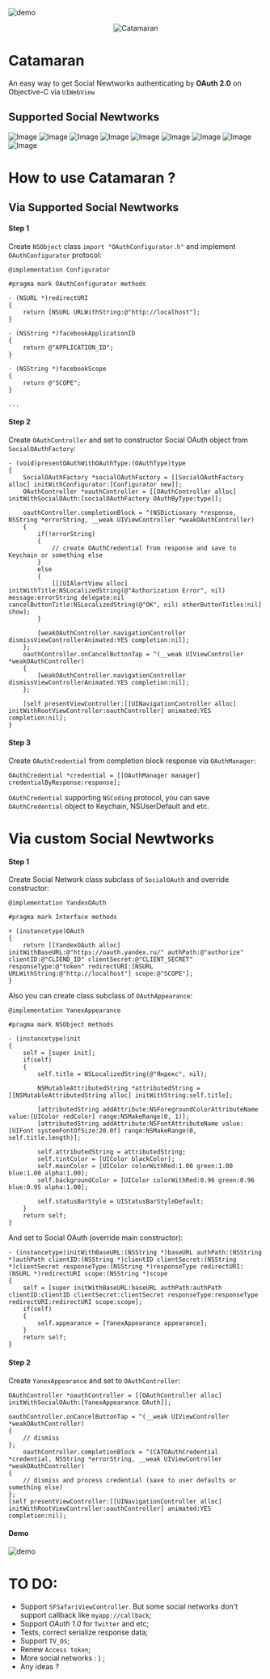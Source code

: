 ![demo][platform]

<p align="center">
    <img src="Assets/Catamaran-icon.png?raw=true" alt="Catamaran"/>
</p>

# Catamaran

An easy way to get Social Newtworks authenticating by <b>OAuth 2.0</b> on Objective-C via `UIWebView`

## Supported Social Newtworks

![Image](Assets/google-logo.png "Image")
![Image](Assets/facebook-logo.png "Image")
![Image](Assets/foursquare-logo.png "Image")
![Image](Assets/linkedIn-logo.png "Image")
![Image](Assets/instagram-logo.png "Image")
![Image](Assets/mail-ru-logo.png "Image")
![Image](Assets/ok-logo.png "Image")
![Image](Assets/yandex-logo.png "Image")
![Image](Assets/vk-logo.png "Image")

# How to use Catamaran ?

## Via Supported Social Newtworks

#### Step 1

Create `NSObject` class `import "OAuthConfigurator.h"` and implement `OAuthConfigurator` protocol:

```objc
@implementation Configurator

#pragma mark OAuthConfigurator methods

- (NSURL *)redirectURI
{
    return [NSURL URLWithString:@"http://localhost"];
}

- (NSString *)facebookApplicationID
{
    return @"APPLICATION_ID";
}

- (NSString *)facebookScope
{
    return @"SCOPE";
}

...

```

#### Step 2

Create `OAuthController` and set to constructor Social OAuth object from `SocialOAuthFactory`:

```objc
- (void)presentOAuthWithOAuthType:(OAuthType)type
{
    SocialOAuthFactory *socialOAuthFactory = [[SocialOAuthFactory alloc] initWithConfigurator:[Configurator new]];
    OAuthController *oauthController = [[OAuthController alloc] initWithSocialOAuth:[socialOAuthFactory OAuthByType:type]];

    oauthController.completionBlock = ^(NSDictionary *response, NSString *errorString, __weak UIViewController *weakOAuthController)
    {
        if(!errorString)
        {
            // create OAuthCredential from response and save to Keychain or something else
        }
        else
        {
            [[[UIAlertView alloc] initWithTitle:NSLocalizedString(@"Authorization Error", nil) message:errorString delegate:nil cancelButtonTitle:NSLocalizedString(@"OK", nil) otherButtonTitles:nil] show];
        }

        [weakOAuthController.navigationController dismissViewControllerAnimated:YES completion:nil];
    };
    oauthController.onCancelButtonTap = ^(__weak UIViewController *weakOAuthController)
    {
        [weakOAuthController.navigationController dismissViewControllerAnimated:YES completion:nil];
    };

    [self presentViewController:[[UINavigationController alloc] initWithRootViewController:oauthController] animated:YES completion:nil];
}

```

#### Step 3

Create `OAuthCredential` from completion block response via `OAuthManager`:

```objc
OAuthCredential *credential = [[OAuthManager manager] credentialByResponse:response];
```

`OAuthCredential` supporting `NSCoding` protocol, you can save `OAuthCredential` object to Keychain, NSUserDefault and etc.

# Via custom Social Newtworks

#### Step 1

Create Social Network class subclass of `SocialOAuth` and override constructor:

```objc
@implementation YandexOAuth

#pragma mark Interface methods

+ (instancetype)OAuth
{
    return [[YandexOAuth alloc] initWithBaseURL:@"https://oauth.yandex.ru/" authPath:@"authorize" clientID:@"CLIEND_ID" clientSecret:@"CLIENT_SECRET" responseType:@"token" redirectURI:[NSURL URLWithString:@"http://localhost"] scope:@"SCOPE"];
}
```

Also you can create class subclass of `OAuthAppearance`:

```objc
@implementation YanexAppearance

#pragma mark NSObject methods

- (instancetype)init
{
    self = [super init];
    if(self)
    {
        self.title = NSLocalizedString(@"Яндекс", nil);

        NSMutableAttributedString *attributedString = [[NSMutableAttributedString alloc] initWithString:self.title];

        [attributedString addAttribute:NSForegroundColorAttributeName value:[UIColor redColor] range:NSMakeRange(0, 1)];
        [attributedString addAttribute:NSFontAttributeName value:[UIFont systemFontOfSize:20.0f] range:NSMakeRange(0, self.title.length)];

        self.attributedString = attributedString;
        self.tintColor = [UIColor blackColor];
        self.mainColor = [UIColor colorWithRed:1.00 green:1.00 blue:1.00 alpha:1.00];
        self.backgroundColor = [UIColor colorWithRed:0.96 green:0.96 blue:0.95 alpha:1.00];

        self.statusBarStyle = UIStatusBarStyleDefault;
    }
    return self;
}
```

And set to Social OAuth (override main constructor):

```objc
- (instancetype)initWithBaseURL:(NSString *)baseURL authPath:(NSString *)authPath clientID:(NSString *)clientID clientSecret:(NSString *)clientSecret responseType:(NSString *)responseType redirectURI:(NSURL *)redirectURI scope:(NSString *)scope
{
    self = [super initWithBaseURL:baseURL authPath:authPath clientID:clientID clientSecret:clientSecret responseType:responseType redirectURI:redirectURI scope:scope];
    if(self)
    {
        self.appearance = [YanexAppearance appearance];
    }
    return self;
}
```

#### Step 2

Create `YanexAppearance` and set to `OAuthController`:

``` 
OAuthController *oauthController = [[OAuthController alloc] initWithSocialOAuth:[YanexAppearance OAuth]];

oauthController.onCancelButtonTap = ^(__weak UIViewController *weakOAuthController)
{
	// dismiss
};
    oauthController.completionBlock = ^(CATOAuthCredential *credential, NSString *errorString, __weak UIViewController *weakOAuthController)
{
	// dismiss and process credential (save to user defaults or something else)
};
[self presentViewController:[[UINavigationController alloc] initWithRootViewController:oauthController] animated:YES completion:nil];

```

#### Demo

![demo][demo]

# TO DO:

- Support `SFSafariViewController`. But some social networks don't support callback like `myapp://callback`;
- Support *OAuth 1.0*  for `Twitter` and etc;
- Tests, correct serialize response data;
- Support `TV_OS`;
- Renew `Access token`;
- More social networks : ) ;
- Any ideas ?




[demo]: https://github.com/Alex601t/Catamaran/blob/master/Assets/Catamaran.gif
[platform]: https://img.shields.io/badge/platform-iOS-brightgreen.svg
